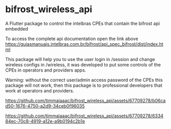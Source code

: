 # bifrost_wireless_api
A Flutter package to control the intelbras CPEs that contain the bifrost api embedded

To access the complete api documentation open the link above
<https://guiasmanuais.intelbras.com.br/bifrost/api_spec_bifrost/dist/index.html>

This package will help you to use the user login in /session and change wireless configs in /wireless, it was developed to put some controls of the CPEs in operators and providers apps. 

Warning: without the correct user/admin access password of the CPEs this package will not work, then this package is to professional developers that work at operators and providers.


https://github.com/timmaiaaac/bifrost_wireless_api/assets/67709278/b06cad50-1676-4750-a2d9-34ceb0f96035



https://github.com/timmaiaaac/bifrost_wireless_api/assets/67709278/633484ec-70c8-4919-a12e-a9b0194c2b1e


